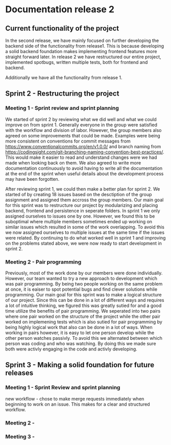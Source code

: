 # Documentation release 2

## Current functionality of the project
In the second release, we have mainly focused on further developing the backend side of the functionality from release1. This is because developing a solid backend foundation makes implementing frontend features more straight forward later. In release 2 we have restructured our entire project, implemented spotbugs, written multiple tests, both for frontend and backend. 

Additionally we have all the functionality from release 1.

## Sprint 2 - Restructuring the project

### Meeting 1 - Sprint review and sprint planning
We started of sprint 2 by reviewing what we did well and what we could improve on from sprint 1. Generally everyone in the group were satisfied with the workflow and division of labor. However, the group members also agreed on some improvements that could be made. Examples were being more consistent on conventions for commit messages from https://www.conventionalcommits.org/en/v1.0.0/ and branch naming from https://codingsight.com/git-branching-naming-convention-best-practices/. This would make it easier to read and understand changes were we had made when looking back on them. We also agreed to write more documentation continuously to avoid having to write all the documentation at the end of the sprint when useful details about the development process may have been forgotten.

After reviewing sprint 1, we could then make a better plan for sprint 2. We started of by creating 18 issues based on the desctiption of the group assignment and assigned them accross the group members. Our main goal for this sprint was to restructure our project by modularizing and placing backend, frontend and persistence in seperate folders. In sprint 1 we only assigned ourselves to issues one by one. However, we found this to be suboptimal where multiple members sometimes ended up working on similar issues which resulted in some of the work overlapping. To avoid this we now assigned ourselves to multiple issues at the same time if the issues were related. By continuing to do what worked well in sprint 1 and improving on the problems stated above, we were now ready to start development in sprint 2.


### Meeting 2 - Pair programming
Previously, most of the work done by our members were done individually. However, our team wanted to try a new approach to development which was pair programming. By being two people working on the same problem at once, it is eaiser to spot potential bugs and find clever solutions while programming. Our main goal for this sprint was to make a logical structure of our project. Since this can be done in a lot of different ways and requires a lot of intuitive thinking, we figured this was greatly sutied for and a good time utilize the benefits of pair programming. We seperated into two pairs where one pair worked on the structure of the project while the other pair worked on implemening tests which is also sutied for pair programming by being highly logical work that also can be done in a lot of ways. When working in pairs however, it is easy to let one person develop while the other person watches passivly. To avoid this we alternated between which person was coding and who was watching. By doing this we made sure both were activly engaging in the code and activly developing. 



## Sprint 3 - Making a solid foundation for future releases

### Meeting 1 - Sprint Review and sprint planning

new workflow - chose to make merge requests immediately when beginning to work on an issue. This makes for a clear and structured workflow.

### Meeting 2 - 


### Meeting 3 - 


